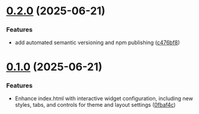 # [0.2.0](https://github.com/codellyson/kk-whatsapp-widget/compare/v0.1.0...v0.2.0) (2025-06-21)


### Features

* add automated semantic versioning and npm publishing ([c476bf8](https://github.com/codellyson/kk-whatsapp-widget/commit/c476bf87e6af2858581922efbcc077c276b5199a))

# [0.1.0](https://github.com/codellyson/kk-whatsapp-widget/compare/v0.0.2...v0.1.0) (2025-06-21)


### Features

* Enhance index.html with interactive widget configuration, including new styles, tabs, and controls for theme and layout settings ([0fbaf4c](https://github.com/codellyson/kk-whatsapp-widget/commit/0fbaf4c82129db724bb738aca9b9e2a4521220ed))
